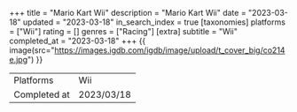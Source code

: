 +++
title = "Mario Kart Wii"
description = "Mario Kart Wii"
date = "2023-03-18"
updated = "2023-03-18"
in_search_index = true
[taxonomies]
platforms = ["Wii"]
rating = []
genres = ["Racing"]
[extra]
subtitle = "Wii"
completed_at = "2023-03-18"
+++
{{ image(src="https://images.igdb.com/igdb/image/upload/t_cover_big/co214e.jpg") }}

|              |            |
| ------------ | ---------- |
| Platforms    | Wii |
| Completed at | 2023/03/18 |

